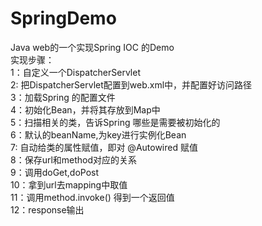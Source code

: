 # SpringDemo
Java web的一个实现Spring IOC 的Demo  
实现步骤：  
1：自定义一个DispatcherServlet  
2: 把DispatcherServlet配置到web.xml中，并配置好访问路径  
3：加载Spring 的配置文件  
4：初始化Bean，并将其存放到Map中  
5：扫描相关的类，告诉Spring 哪些是需要被初始化的  
6：默认的beanName,为key进行实例化Bean  
7: 自动给类的属性赋值，即对 @Autowired 赋值  
8：保存url和method对应的关系  
9：调用doGet,doPost  
10：拿到url去mapping中取值  
11：调用method.invoke() 得到一个返回值  
12：response输出  